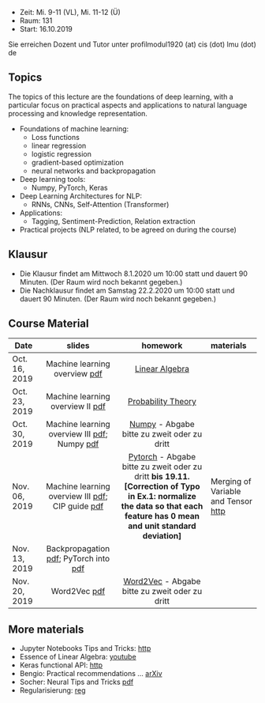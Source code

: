 - Zeit: Mi. 9-11 (VL), Mi. 11-12 (Ü)
- Raum: 131
- Start: 16.10.2019

Sie erreichen Dozent und Tutor unter profilmodul1920 (at) cis (dot) lmu (dot) de

## Topics

The topics of this lecture are the foundations of deep learning, with a particular focus on practical aspects and applications to natural language processing and knowledge representation.

- Foundations of machine learning:
  - Loss functions
  - linear regression
  - logistic regression
  - gradient-based optimization
  - neural networks and backpropagation
- Deep learning tools:
  - Numpy, PyTorch, Keras
- Deep Learning Architectures for NLP:
  - RNNs, CNNs, Self-Attention (Transformer)
- Applications:
  - Tagging, Sentiment-Prediction, Relation extraction
- Practical projects (NLP related, to be agreed on during the course)

## Klausur
 - Die Klausur findet am Mittwoch 8.1.2020 um 10:00 statt und dauert 90 Minuten. (Der Raum wird noch bekannt gegeben.)
 - Die Nachklausur findet am Samstag 22.2.2020 um 10:00 statt und dauert 90 Minuten. (Der Raum wird noch bekannt gegeben.)
 

## Course Material

| Date | slides | homework | materials |
|-----------------------------|:--------------------------------:|:------:|:-------------------------------------------------------------------|
| Oct. 16, 2019 | Machine learning overview [pdf](ml_basics_I.pdf)| [Linear Algebra](ex01_linalg.pdf) | |
| Oct. 23, 2019 | Machine learning overview II [pdf](ml_basics_II_short.pdf) | [Probability Theory](ex02_probability.pdf) |
| Oct. 30, 2019 | Machine learning overview III [pdf](ml_basics_III.pdf); Numpy [pdf](numpy_intro.pdf) | [Numpy](numpy.ipynb) - Abgabe bitte zu zweit oder zu dritt |  |
| Nov. 06, 2019 | Machine learning overview III [pdf](ml_basics_III_short.pdf); CIP guide [pdf](guide_cip.pdf) | [Pytorch](pytorch_intro.ipynb) - Abgabe bitte zu zweit oder zu dritt **bis 19.11. [Correction of Typo in Ex.1: normalize the data so that each feature has 0 mean and unit standard deviation]** | Merging of Variable and Tensor [http](https://pytorch.org/blog/pytorch-0_4_0-migration-guide/) |
| Nov. 13, 2019 | Backpropagation [pdf](ml_basics_backpropagation.pdf); PyTorch into [pdf](pytorch_intro.pdf) |  |
| Nov. 20, 2019 | Word2Vec [pdf](05_word2vec.pdf) | [Word2Vec](pytorch_wordEmbeddings.ipynb) - Abgabe bitte zu zweit oder zu dritt |


## More materials
- Jupyter Notebooks Tips and Tricks: [http](https://www.dataquest.io/blog/jupyter-notebook-tips-tricks-shortcuts/)
- Essence of Linear Algebra: [youtube](https://www.youtube.com/playlist?list=PLZHQObOWTQDPD3MizzM2xVFitgF8hE_ab)
- Keras functional API: [http](https://keras.io/getting-started/functional-api-guide/)
- Bengio: Practical recommendations ... [arXiv](https://arxiv.org/abs/1206.5533)
- Socher: Neural Tips and Tricks [pdf](http://cs224d.stanford.edu/lectures/CS224d-Lecture6.pdf)
- Regularisierung: [reg](reg.md)
